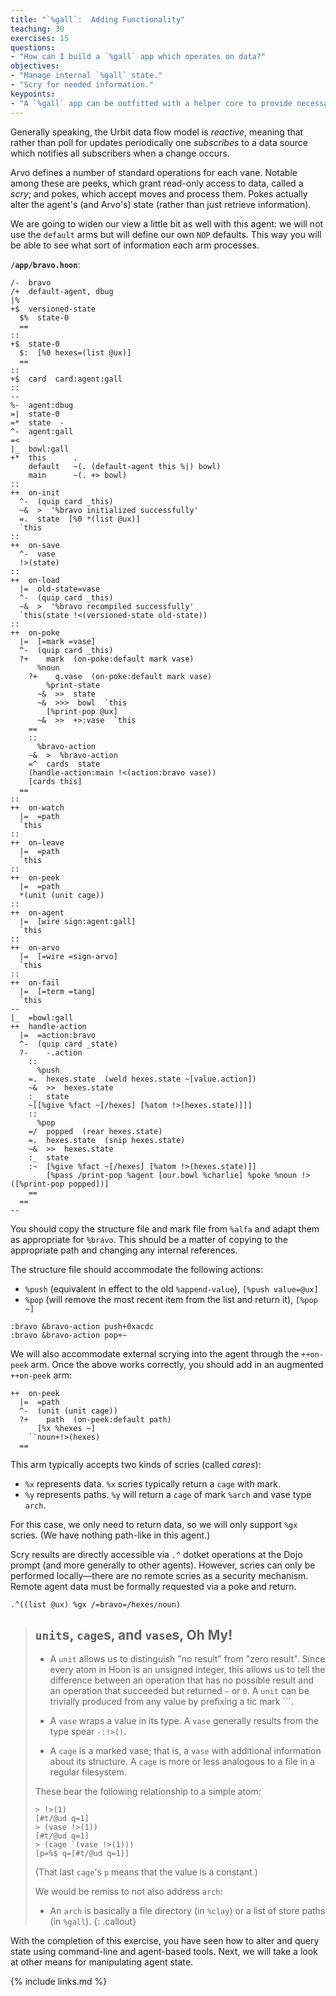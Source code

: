 ```yaml
---
title: "`%gall`:  Adding Functionality"
teaching: 30
exercises: 15
questions:
- "How can I build a `%gall` app which operates on data?"
objectives:
- "Manage internal `%gall` state."
- "Scry for needed information."
keypoints:
- "A `%gall` app can be outfitted with a helper core to provide necessary operations."
---
```


Generally speaking, the Urbit data flow model is _reactive_, meaning that rather than poll for updates periodically one _subscribes_ to a data source which notifies all subscribers when a change occurs.

Arvo defines a number of standard operations for each vane.  Notable among these are peeks, which grant read-only access to data, called a _scry_; and pokes, which accept moves and process them.  Pokes actually alter the agent's (and Arvo's) state (rather than just retrieve information).

We are going to widen our view a little bit as well with this agent:  we will not use the `default` arms but will define our own `NOP` defaults.  This way you will be able to see what sort of information each arm processes.

**`/app/bravo.hoon`**:

```
/-  bravo
/+  default-agent, dbug
|%
+$  versioned-state
  $%  state-0
  ==
::
+$  state-0
  $:  [%0 hexes=(list @ux)]
  ==
::
+$  card  card:agent:gall
::
--
%-  agent:dbug
=|  state-0
=*  state  -
^-  agent:gall
=<
|_  bowl:gall
+*  this      .
    default   ~(. (default-agent this %|) bowl)
    main      ~(. +> bowl)
::
++  on-init
  ^-  (quip card _this)
  ~&  >  '%bravo initialized successfully'
  =.  state  [%0 *(list @ux)]
  `this
::
++  on-save
  ^-  vase
  !>(state)
::
++  on-load
  |=  old-state=vase
  ^-  (quip card _this)
  ~&  >  '%bravo recompiled successfully'
  `this(state !<(versioned-state old-state))
::
++  on-poke
  |=  [=mark =vase]
  ^-  (quip card _this)
  ?+    mark  (on-poke:default mark vase)
      %noun
    ?+    q.vase  (on-poke:default mark vase)
        %print-state
      ~&  >>  state
      ~&  >>>  bowl  `this
        [%print-pop @ux]
      ~&  >>  +>:vase  `this
    ==
    ::
      %bravo-action
    ~&  >  %bravo-action
    =^  cards  state
    (handle-action:main !<(action:bravo vase))
    [cards this]
  ==
::
++  on-watch
  |=  =path
  `this
::
++  on-leave
  |=  =path
  `this
::
++  on-peek
  |=  =path
  *(unit (unit cage))
::
++  on-agent
  |=  [wire sign:agent:gall]
  `this
::
++  on-arvo
  |=  [=wire =sign-arvo]
  `this
::
++  on-fail
  |=  [=term =tang]
  `this
--
|_  =bowl:gall
++  handle-action
  |=  =action:bravo
  ^-  (quip card _state)
  ?-    -.action
    ::
      %push
    =.  hexes.state  (weld hexes.state ~[value.action])
    ~&  >>  hexes.state
    :_  state
    ~[[%give %fact ~[/hexes] [%atom !>(hexes.state)]]]
    ::
      %pop
    =/  popped  (rear hexes.state)
    =.  hexes.state  (snip hexes.state)
    ~&  >>  hexes.state
    :_  state
    :~  [%give %fact ~[/hexes] [%atom !>(hexes.state)]]
        [%pass /print-pop %agent [our.bowl %charlie] %poke %noun !>([%print-pop popped])]
    ==
  ==
--
```

You should copy the structure file and mark file from `%alfa` and adapt them as appropriate for `%bravo`.  This should be a matter of copying to the appropriate path and changing any internal references.

The structure file should accommodate the following actions:

- `%push` (equivalent in effect to the old `%append-value`), `[%push value=@ux]`
- `%pop` (will remove the most recent item from the list and return it), `[%pop ~]`

```
:bravo &bravo-action push+0xacdc
:bravo &bravo-action pop+~
```

We will also accommodate external scrying into the agent through the `++on-peek` arm.  Once the above works correctly, you should add in an augmented `++on-peek` arm:

```
++  on-peek
  |=  =path
  ^-  (unit (unit cage))
  ?+    path  (on-peek:default path)
      [%x %hexes ~]
    ``noun+!>(hexes)
  ==
```

This arm typically accepts two kinds of scries (called _cares_):

- `%x` represents data.  `%x` scries typically return a `cage` with mark.
- `%y` represents paths.  `%y` will return a `cage` of mark `%arch` and vase type `arch`.

For this case, we only need to return data, so we will only support `%gx` scries.  (We have nothing path-like in this agent.)

Scry results are directly accessible via `.^` dotket operations at the Dojo prompt (and more generally to other agents).  However, scries can only be performed locally—there are no remote scries as a security mechanism.  Remote agent data must be formally requested via a poke and return.

```
.^((list @ux) %gx /=bravo=/hexes/noun)
```

> ##  `unit`s, `cage`s, and `vase`s, Oh My!
>
> - A `unit` allows us to distinguish "no result" from "zero result".  Since every atom in Hoon is an unsigned integer, this allows us to tell the difference between an operation that has no possible result and an operation that succeeded but returned `~` or `0`.  A `unit` can be trivially produced from any value by prefixing a tic mark `\``.
>
> - A `vase` wraps a value in its type.  A `vase` generally results from the type spear `-:!>()`.
>
> - A `cage` is a marked vase; that is, a `vase` with additional information about its structure.  A `cage` is more or less analogous to a file in a regular filesystem.
>
> These bear the following relationship to a simple atom:
>
> ```
> > !>(1)
> [#t/@ud q=1]
> > (vase !>(1))
> [#t/@ud q=1]
> > (cage `(vase !>(1)))
> [p=%$ q=[#t/@ud q=1]]
> ```
>
> (That last `cage`'s `p` means that the value is a constant.)
>
> We would be remiss to not also address `arch`:
>
> - An `arch` is basically a file directory (in `%clay`) or a list of store paths (in `%gall`).
{: .callout}

With the completion of this exercise, you have seen how to alter and query state using command-line and agent-based tools.  Next, we will take a look at other means for manipulating agent state.

{% include links.md %}
